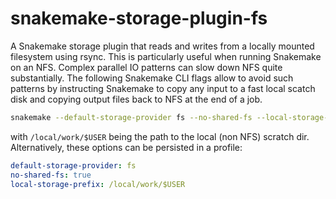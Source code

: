 # snakemake-storage-plugin-fs

A Snakemake storage plugin that reads and writes from a locally mounted filesystem using rsync.
This is particularly useful when running Snakemake on an NFS.
Complex parallel IO patterns can slow down NFS quite substantially.
The following Snakemake CLI flags allow to avoid such patterns by instructing Snakemake
to copy any input to a fast local scatch disk and copying output files back to NFS at the end of a job.

```bash
snakemake --default-storage-provider fs --no-shared-fs --local-storage-prefix /local/work/$USER
```

with `/local/work/$USER` being the path to the local (non NFS) scratch dir.
Alternatively, these options can be persisted in a profile:

```yaml
default-storage-provider: fs
no-shared-fs: true
local-storage-prefix: /local/work/$USER
```